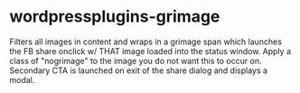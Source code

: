 # wordpressplugins-grimage
Filters all images in content and wraps in a grimage span which launches the FB share onclick w/ THAT image loaded into the status window. Apply a class of "nogrimage" to the image you do not want this to occur on. Secondary CTA is launched on exit of the share dialog and displays a modal.
